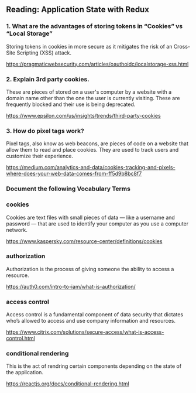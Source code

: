 ## Reading: Application State with Redux

### 1. What are the advantages of storing tokens in “Cookies” vs “Local Storage”

Storing tokens in cookies in more secure as it mitigates the risk of an Cross-Site Scripting (XSS) attack.

https://pragmaticwebsecurity.com/articles/oauthoidc/localstorage-xss.html

### 2. Explain 3rd party cookies.

These are pieces of stored on a user's computer by a website with a domain name other than the one the user is currently visiting. These are frequently blocked and their use is being deprecated.

https://www.epsilon.com/us/insights/trends/third-party-cookies

### 3. How do pixel tags work?

Pixel tags, also know as web beacons, are pieces of code on a website that allow them to read and place cookies. They are used to track users and customize their experience.

https://medium.com/analytics-and-data/cookies-tracking-and-pixels-where-does-your-web-data-comes-from-ff5d9b8bc8f7

### Document the following Vocabulary Terms

### cookies

Cookies are text files with small pieces of data — like a username and password — that are used to identify your computer as you use a computer network.

https://www.kaspersky.com/resource-center/definitions/cookies

### authorization

Authorization is the process of giving someone the ability to access a resource.

https://auth0.com/intro-to-iam/what-is-authorization/

### access control

Access control is a fundamental component of data security that dictates who’s allowed to access and use company information and resources.

https://www.citrix.com/solutions/secure-access/what-is-access-control.html

### conditional rendering

This is the act of rendring certain components depending on the state of the application.

https://reactjs.org/docs/conditional-rendering.html
